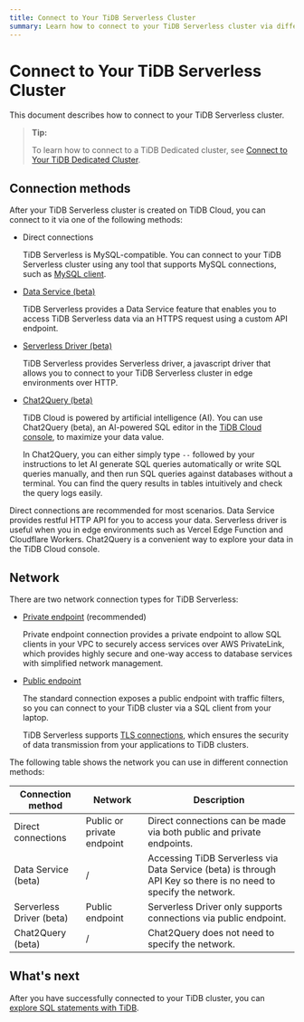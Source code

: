 ```yaml
---
title: Connect to Your TiDB Serverless Cluster
summary: Learn how to connect to your TiDB Serverless cluster via different methods.
---
```


# Connect to Your TiDB Serverless Cluster

This document describes how to connect to your TiDB Serverless cluster.

> **Tip:**
>
> To learn how to connect to a TiDB Dedicated cluster, see [Connect to Your TiDB Dedicated Cluster](/tidb-cloud/connect-to-tidb-cluster.md).

## Connection methods

After your TiDB Serverless cluster is created on TiDB Cloud, you can connect to it via one of the following methods:

- Direct connections

  TiDB Serverless is MySQL-compatible. You can connect to your TiDB Serverless cluster using any tool that supports MySQL connections, such as [MySQL client](https://dev.mysql.com/doc/refman/8.0/en/mysql.html).

- [Data Service (beta)](/tidb-cloud/data-service-overview.md)

  TiDB Serverless provides a Data Service feature that enables you to access TiDB Serverless data via an HTTPS request using a custom API endpoint.

- [Serverless Driver (beta)](/tidb-cloud/serverless-driver.md)

  TiDB Serverless provides Serverless driver, a javascript driver that allows you to connect to your TiDB Serverless cluster in edge environments over HTTP.

- [Chat2Query (beta)](/tidb-cloud/explore-data-with-chat2query.md)

  TiDB Cloud is powered by artificial intelligence (AI). You can use Chat2Query (beta), an AI-powered SQL editor in the [TiDB Cloud console](https://tidbcloud.com/), to maximize your data value.

  In Chat2Query, you can either simply type `--` followed by your instructions to let AI generate SQL queries automatically or write SQL queries manually, and then run SQL queries against databases without a terminal. You can find the query results in tables intuitively and check the query logs easily.

Direct connections are recommended for most scenarios. Data Service provides restful HTTP API for you to access your data. Serverless driver is useful when you in edge environments such as Vercel Edge Function and Cloudflare Workers. Chat2Query is a convenient way to explore your data in the TiDB Cloud console.

## Network

There are two network connection types for TiDB Serverless:

- [Private endpoint](/tidb-cloud/set-up-private-endpoint-connections-serverless.md) (recommended)

  Private endpoint connection provides a private endpoint to allow SQL clients in your VPC to securely access services over AWS PrivateLink, which provides highly secure and one-way access to database services with simplified network management.

- [Public endpoint](/tidb-cloud/connect-via-standard-connection-serverless.md)

  The standard connection exposes a public endpoint with traffic filters, so you can connect to your TiDB cluster via a SQL client from your laptop.

  TiDB Serverless supports [TLS connections](/tidb-cloud/secure-connections-to-serverless-clusters.md), which ensures the security of data transmission from your applications to TiDB clusters.

The following table shows the network you can use in different connection methods:

| Connection method  | Network                     | Description                                                                                                             |
|--------------------|-----------------------------|-------------------------------------------------------------------------------------------------------------------------|
| Direct connections | Public or private endpoint | Direct connections can be made via both public and private endpoints.                                                   |
| Data Service (beta)       | /                           | Accessing TiDB Serverless via Data Service (beta) is through API Key so there is no need to specify the network. |
| Serverless Driver (beta)  | Public endpoint             | Serverless Driver only supports connections via public endpoint.                                                        |
| Chat2Query (beta)         | /                           | Chat2Query does not need to specify the network.                                                                        |

## What's next

After you have successfully connected to your TiDB cluster, you can [explore SQL statements with TiDB](/basic-sql-operations.md).
